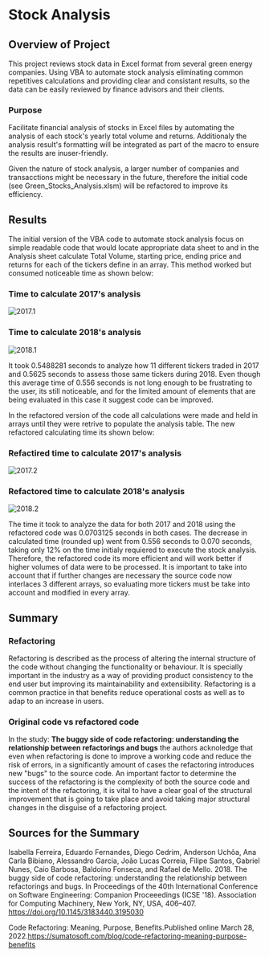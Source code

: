 # Stock Analysis
## Overview of Project
This project reviews stock data in Excel format from several green energy companies. Using VBA to automate stock analysis eliminating common repetitives calculations and providing clear and consistant results, so the data can be easily reviewed by finance advisors and their clients.

### Purpose
Facilitate financial analysis of stocks in Excel files by automating the analysis of each stock's yearly total volume and returns. Additionaly the analysis result's formatting will be integrated as part of the macro to ensure the results are inuser-friendly.

Given the nature of stock analysis, a larger number of companies and transacctions might be necessary in the future, therefore the initial code (see Green_Stocks_Analysis.xlsm) will be refactored to improve its efficiency. 


## Results
The initial version of the VBA code to automate stock analysis focus on simple readable code that would locate appropriate data sheet to and in the Analysis sheet calculate Total Volume, starting price, ending price and returns for each of the tickers define in an array. This method worked but consumed noticeable time as shown below:
### Time to calculate 2017's analysis
![2017.1](https://github.com/Li11iana/stock-analysis/blob/main/Resources/2017.1.png)
### Time to calculate 2018's analysis
![2018.1](https://github.com/Li11iana/stock-analysis/blob/main/Resources/2018.1.png)

It took 0.5488281 seconds to analyze how 11 different tickers traded in 2017 and 0.5625 seconds to assess those same tickers during 2018. Even though this average time of 0.556 seconds is not long enough to be frustrating to the user, its still noticeable, and for the limited amount of elements that are being evaluated in this case it suggest code can be improved.

In the refactored version of the code all calculations were made and held in arrays until they were retrive to populate the analysis table. The new refactored calculating time its shown below:
### Refactired time to calculate 2017's analysis
![2017.2](https://github.com/Li11iana/stock-analysis/blob/main/Resources/2017.2.png)
### Refactored time to calculate 2018's analysis
![2018.2](https://github.com/Li11iana/stock-analysis/blob/main/Resources/2018.2.png)

The time it took to analyze the data for both 2017 and 2018 using the refactored code was 0.0703125 seconds in both cases. The decrease in calculated time (rounded up) went from 0.556 seconds to 0.070 seconds, taking only 12% on the time initialy requiered to execute the stock analysis. Therefore, the refactored code its more efficient and will work better if higher volumes of data were to be processed.
It is important to take into account that if further changes are necessary the source code now interlaces 3 different arrays, so evaluating more tickers must be take into account and modified in every array.


## Summary
### Refactoring
Refactoring is described as the process of altering the internal structure of the code without changing the functionality or behaviour. It is specially important in the industry as a way of providing product consistency to the end user but improving its maintainability and extensibility. Refactoring is a common practice in that benefits reduce operational costs as well as to adap to an increase in users.

### Original code vs refactored code
In the study: __The buggy side of code refactoring: understanding the relationship between refactorings and bugs__ the authors acknoledge that even when refactoring is done to improve a working code and reduce the risk of errors, in a significantly amount of cases the refactoring introduces new "bugs" to the source code. 
An important factor to determine the success of the refactoring is the complexity of both the source code and the intent of the refactoring, it is vital to have a clear goal of the structural improvement that is going to take place and avoid taking major structural changes in the disguise of a refactoring project.

## Sources for the Summary

Isabella Ferreira, Eduardo Fernandes, Diego Cedrim, Anderson Uchôa, Ana Carla Bibiano, Alessandro Garcia, João Lucas Correia, Filipe Santos, Gabriel Nunes, Caio Barbosa, Baldoino Fonseca, and Rafael de Mello. 2018. The buggy side of code refactoring: understanding the relationship between refactorings and bugs. In Proceedings of the 40th International Conference on Software Engineering: Companion Proceeedings (ICSE '18). Association for Computing Machinery, New York, NY, USA, 406–407. https://doi.org/10.1145/3183440.3195030

Code Refactoring: Meaning, Purpose, Benefits.Published online March 28, 2022.https://sumatosoft.com/blog/code-refactoring-meaning-purpose-benefits
